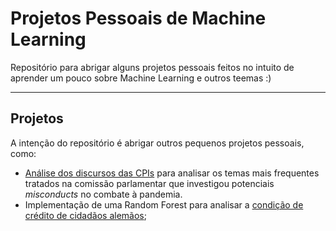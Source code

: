 # Projetos Pessoais de Machine Learning

Repositório para abrigar alguns projetos pessoais feitos no intuito de aprender um pouco sobre Machine Learning e outros teemas :)

----

## Projetos

A intenção do repositório é abrigar outros pequenos projetos pessoais, como:

- [Análise dos discursos das CPIs](https://github.com/vnery5/Projetos/tree/main/Linguagem%20Natural) para analisar os temas mais frequentes tratados na comissão parlamentar que investigou potenciais *misconducts* no combate à pandemia.
- Implementação de uma Random Forest para analisar a [condição de crédito de cidadãos alemãos](https://github.com/vnery5/Projetos_Pessoais/tree/main/RandomForest_Credito);
